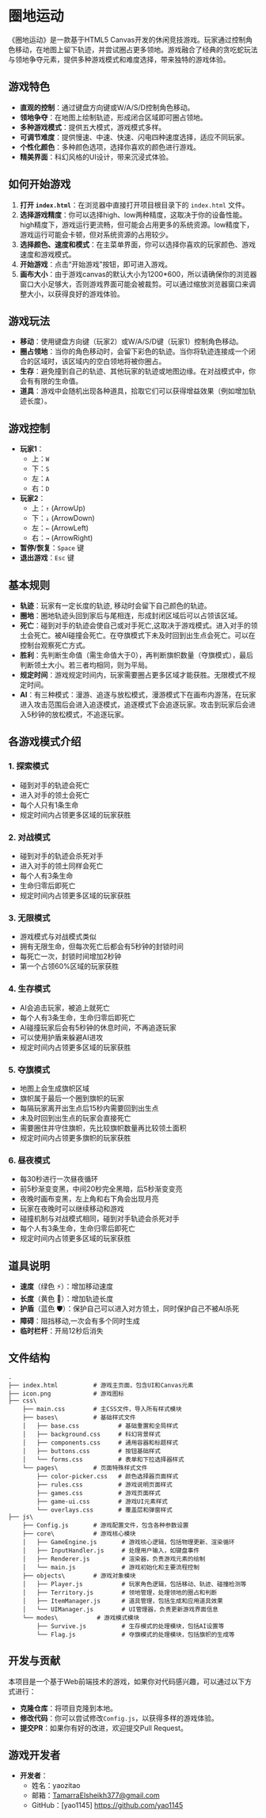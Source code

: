 # 圈地运动

《圈地运动》是一款基于HTML5 Canvas开发的休闲竞技游戏。玩家通过控制角色移动，在地图上留下轨迹，并尝试圈占更多领地。游戏融合了经典的贪吃蛇玩法与领地争夺元素，提供多种游戏模式和难度选择，带来独特的游戏体验。

## 游戏特色

-   **直观的控制**：通过键盘方向键或W/A/S/D控制角色移动。
-   **领地争夺**：在地图上绘制轨迹，形成闭合区域即可圈占领地。
-   **多种游戏模式**：提供五大模式，游戏模式多样。
-   **可调节难度**：提供慢速、中速、快速、闪电四种速度选择，适应不同玩家。
-   **个性化颜色**：多种颜色选项，选择你喜欢的颜色进行游戏。
-   **精美界面**：科幻风格的UI设计，带来沉浸式体验。

## 如何开始游戏

1.  **打开 `index.html`**：在浏览器中直接打开项目根目录下的 `index.html` 文件。
2.  **选择游戏精度**：你可以选择high、low两种精度，这取决于你的设备性能。
    high精度下，游戏运行更流畅，但可能会占用更多的系统资源。low精度下，游戏运行可能会卡顿，但对系统资源的占用较少。
3.  **选择颜色、速度和模式**：在主菜单界面，你可以选择你喜欢的玩家颜色、游戏速度和游戏模式。
4.  **开始游戏**：点击“开始游戏”按钮，即可进入游戏。
5.  **画布大小**：由于游戏canvas的默认大小为1200*600，所以请确保你的浏览器窗口大小足够大，否则游戏界面可能会被裁剪。可以通过缩放浏览器窗口来调整大小，以获得良好的游戏体验。

## 游戏玩法

-   **移动**：使用键盘方向键（玩家2）或W/A/S/D键（玩家1）控制角色移动。
-   **圈占领地**：当你的角色移动时，会留下彩色的轨迹。当你将轨迹连接成一个闭合的区域时，该区域内的空白领地将被你圈占。
-   **生存**：避免撞到自己的轨迹、其他玩家的轨迹或地图边缘。在对战模式中，你会有有限的生命值。
-   **道具**：游戏中会随机出现各种道具，拾取它们可以获得增益效果（例如增加轨迹长度）。

## 游戏控制

-   **玩家1**：
    -   上：`W`
    -   下：`S`
    -   左：`A`
    -   右：`D`
-   **玩家2**：
    -   上：`↑` (ArrowUp)
    -   下：`↓` (ArrowDown)
    -   左：`←` (ArrowLeft)
    -   右：`→` (ArrowRight)
-   **暂停/恢复**：`Space` 键
-   **退出游戏**：`Esc` 键

## 基本规则

- **轨迹**：玩家有一定长度的轨迹, 移动时会留下自己颜色的轨迹。
- **圈地**：圈地轨迹头回到家后与尾相连，形成封闭区域后可以占领该区域。
- **死亡**：碰到对手的轨迹会使自己或对手死亡,这取决于游戏模式。进入对手的领土会死亡。被AI碰撞会死亡。在夺旗模式下未及时回到出生点会死亡。可以在控制台观察死亡方式。
- **胜利**：先判断生命值（需生命值大于0），再判断旗帜数量（夺旗模式），最后判断领土大小。若三者均相同，则为平局。
- **规定时间**：游戏规定时间内，玩家需要圈占更多区域才能获胜。无限模式不规定时间。
- **AI**：有三种模式：漫游、追逐与放松模式，漫游模式下在画布内游荡，在玩家进入攻击范围后会进入追逐模式，追逐模式下会追逐玩家。攻击到玩家后会进入5秒钟的放松模式，不追逐玩家。

## 各游戏模式介绍

### 1. 探索模式

- 碰到对手的轨迹会死亡
- 进入对手的领土会死亡
- 每个人只有1条生命
- 规定时间内占领更多区域的玩家获胜

### 2. 对战模式

- 碰到对手的轨迹会杀死对手
- 进入对手的领土同样会死亡
- 每个人有3条生命
- 生命归零后即死亡
- 规定时间内占领更多区域的玩家获胜

### 3. 无限模式

- 游戏模式与对战模式类似
- 拥有无限生命，但每次死亡后都会有5秒钟的封锁时间
- 每死亡一次，封锁时间增加2秒钟
- 第一个占领60%区域的玩家获胜

### 4. 生存模式

- AI会追击玩家，被追上就死亡
- 每个人有3条生命，生命归零后即死亡
- AI碰撞玩家后会有5秒钟的休息时间，不再追逐玩家
- 可以使用护盾来躲避AI进攻
- 规定时间内占领更多区域的玩家获胜

### 5. 夺旗模式

- 地图上会生成旗帜区域
- 旗帜属于最后一个圈到旗帜的玩家
- 每隔玩家离开出生点后15秒内需要回到出生点
- 未及时回到出生点的玩家会直接死亡
- 需要圈住并守住旗帜，先比较旗帜数量再比较领土面积
- 规定时间内占领更多旗帜的玩家获胜

### 6. 昼夜模式
- 每30秒进行一次昼夜循环
- 前5秒渐变变黑，中间20秒完全黑暗，后5秒渐变变亮
- 夜晚时画布变黑，左上角和右下角会出现月亮
- 玩家在夜晚时可以继续移动和游戏
- 碰撞机制与对战模式相同，碰到对手轨迹会杀死对手
- 每个人有3条生命，生命归零后即死亡
- 规定时间内占领更多区域的玩家获胜

## 道具说明

- **速度**（绿色 ⚡）：增加移动速度
- **长度**（黄色 📏）：增加轨迹长度
- **护盾**（蓝色 🛡️）：保护自己可以进入对方领土，同时保护自己不被AI杀死
- **障碍**：阻挡移动,一次会有多个同时生成
- **临时栏杆**：开局12秒后消失

## 文件结构

```
. 
├── index.html          # 游戏主页面，包含UI和Canvas元素
├── icon.png            # 游戏图标
├── css\
    ├── main.css        # 主CSS文件，导入所有样式模块
    ├── bases\          # 基础样式文件
    │   ├── base.css           # 基础重置和全局样式
    │   ├── background.css     # 科幻背景样式
    │   ├── components.css     # 通用容器和标题样式
    │   ├── buttons.css        # 按钮基础样式
    │   └── forms.css          # 表单和下拉选择器样式
    └── pages\          # 页面特殊样式文件
        ├── color-picker.css   # 颜色选择器页面样式
        ├── rules.css          # 游戏说明页面样式
        ├── games.css          # 游戏页面样式
        ├── game-ui.css        # 游戏UI元素样式
        └── overlays.css       # 覆盖层和弹窗样式
├── js\
    ├── Config.js       # 游戏配置文件，包含各种参数设置
    ├── core\           # 游戏核心模块
    │   ├── GameEngine.js       # 游戏核心逻辑，包括物理更新、渲染循环
    │   ├── InputHandler.js     # 处理用户输入，如键盘事件
    │   ├── Renderer.js         # 渲染器，负责游戏元素的绘制
    │   └── main.js             # 游戏初始化和主要流程控制
    ├── objects\        # 游戏对象模块
    │   ├── Player.js           # 玩家角色逻辑，包括移动、轨迹、碰撞检测等
    │   ├── Territory.js        # 领地管理，处理领地的圈占和判断
    │   ├── ItemManager.js      # 道具管理，包括生成和应用道具效果
    │   └── UIManager.js        # UI管理器，负责更新游戏界面信息
    └── modes\           # 游戏模式模块
        ├── Survive.js          # 生存模式的处理模块，包括AI设置等
        └── Flag.js             # 夺旗模式的处理模块，包括旗帜的生成等
```

## 开发与贡献

本项目是一个基于Web前端技术的游戏，如果你对代码感兴趣，可以通过以下方式进行：

-   **克隆仓库**：将项目克隆到本地。
-   **修改代码**：你可以尝试修改`Config.js`，以获得多样的游戏体验。
-   **提交PR**：如果你有好的改进，欢迎提交Pull Request。

## 游戏开发者

-   **开发者**：
    -   姓名：yaozitao
    -   邮箱：TamarraElsheikh377@gmail.com
    -   GitHub：[yao1145] https://github.com/yao1145
